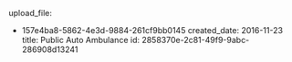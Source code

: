 upload_file:
  - 157e4ba8-5862-4e3d-9884-261cf9bb0145
created_date: 2016-11-23
title: Public Auto Ambulance
id: 2858370e-2c81-49f9-9abc-286908d13241
